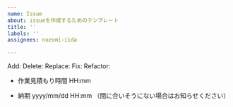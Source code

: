 ```yaml
---
name: Issue
about: issueを作成するためのテンプレート
title: ''
labels: ''
assignees: nozomi-iida

---
```


Add:
Delete:
Replace:
Fix:
Refactor:

- 作業見積もり時間
HH:mm 

- 納期
yyyy/mm/dd HH:mm
（間に合いそうにない場合はお知らせください）
